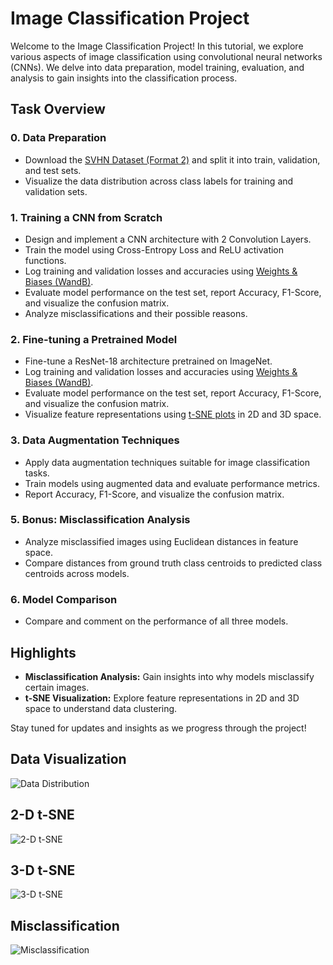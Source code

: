 # Image Classification Project

Welcome to the Image Classification Project! In this tutorial, we explore various aspects of image classification using convolutional neural networks (CNNs). We delve into data preparation, model training, evaluation, and analysis to gain insights into the classification process.

## Task Overview

### 0. Data Preparation
   - Download the [SVHN Dataset (Format 2)](http://ufldl.stanford.edu/housenumbers/) and split it into train, validation, and test sets.
   - Visualize the data distribution across class labels for training and validation sets.

### 1. Training a CNN from Scratch
   - Design and implement a CNN architecture with 2 Convolution Layers.
   - Train the model using Cross-Entropy Loss and ReLU activation functions.
   - Log training and validation losses and accuracies using [Weights & Biases (WandB)](https://docs.wandb.ai/quickstart).
   - Evaluate model performance on the test set, report Accuracy, F1-Score, and visualize the confusion matrix.
   - Analyze misclassifications and their possible reasons.

### 2. Fine-tuning a Pretrained Model
   - Fine-tune a ResNet-18 architecture pretrained on ImageNet.
   - Log training and validation losses and accuracies using [Weights & Biases (WandB)](https://docs.wandb.ai/quickstart).
   - Evaluate model performance on the test set, report Accuracy, F1-Score, and visualize the confusion matrix.
   - Visualize feature representations using [t-SNE plots](https://scikit-learn.org/stable/modules/generated/sklearn.manifold.TSNE.html) in 2D and 3D space.

### 3. Data Augmentation Techniques
   - Apply data augmentation techniques suitable for image classification tasks.
   - Train models using augmented data and evaluate performance metrics.
   - Report Accuracy, F1-Score, and visualize the confusion matrix.

### 5. Bonus: Misclassification Analysis
   - Analyze misclassified images using Euclidean distances in feature space.
   - Compare distances from ground truth class centroids to predicted class centroids across models.

### 6. Model Comparison
   - Compare and comment on the performance of all three models.

## Highlights
- **Misclassification Analysis:** Gain insights into why models misclassify certain images.
- **t-SNE Visualization:** Explore feature representations in 2D and 3D space to understand data clustering.

Stay tuned for updates and insights as we progress through the project!

## Data Visualization 

![Data Distribution](https://github.com/manvendra-nema/CV_Classification/assets/53614640/7f6818cb-530f-4e16-982f-6326cc62e786)

## 2-D t-SNE

![2-D t-SNE](https://github.com/manvendra-nema/CV_Classification/assets/53614640/3fe55285-a802-4d8d-8024-873bbc9df725)

## 3-D t-SNE

![3-D t-SNE](https://github.com/manvendra-nema/CV_Classification/assets/53614640/d5ab2a4b-ff72-48c2-ac4f-938fa558a9ff)

## Misclassification

![Misclassification](https://github.com/manvendra-nema/CV_Classification/assets/53614640/a3ac9ef9-ef49-447c-8dc5-b329a52ff585)

